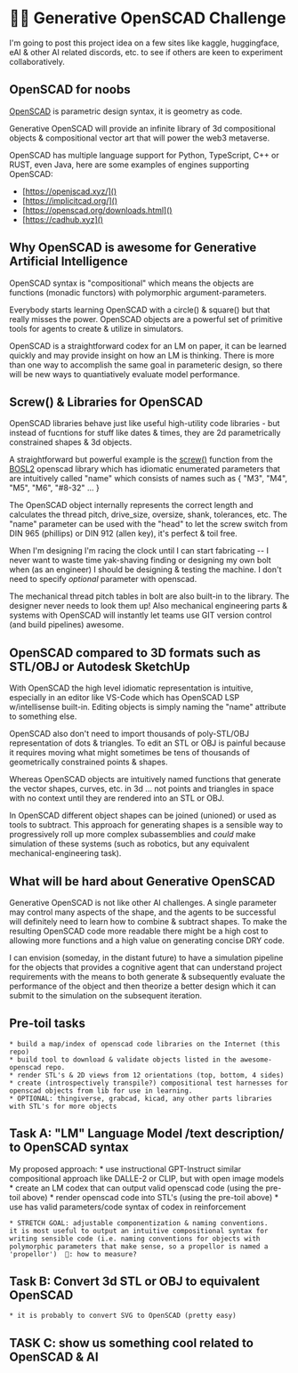 
# 🤖💌 Generative OpenSCAD Challenge

I'm going to post this project idea on a few sites like kaggle, huggingface, eAI & other AI related discords, etc. to see if others are keen to experiment collaboratively.  

## OpenSCAD for noobs
[OpenSCAD](https://openscad.org/) is parametric design syntax, it is geometry as code.

Generative OpenSCAD will provide an infinite library of 3d compositional objects & compositional vector art that will power the web3 metaverse. 

OpenSCAD has multiple language support for Python, TypeScript, C++ or RUST, even Java, here are some examples of engines supporting OpenSCAD:
* [https://openjscad.xyz/]()
* [https://implicitcad.org/]()
* [https://openscad.org/downloads.html]()
* [https://cadhub.xyz]()
## Why OpenSCAD is awesome for Generative Artificial Intelligence

OpenSCAD syntax is "compositional" which means the objects are functions (monadic functors) with polymorphic argument-parameters. 

Everybody starts learning OpenSCAD with a circle() & square() but that really misses the power.  OpenSCAD objects are a powerful set of primitive tools for agents to create & utilize in simulators.   

OpenSCAD is a straightforward codex for an LM on paper, it can be learned quickly and may provide insight on how an LM is thinking.   There is more than one way to accomplish the same goal in parameteric design, so there will be new ways to quantiatively evaluate model performance. 
## Screw() & Libraries for OpenSCAD 

OpenSCAD libraries behave just like useful high-utility code libraries - but instead of fucntions for stuff like dates & times, they are 2d parametrically constrained shapes & 3d objects. 

A straightforward but powerful example is the [screw()](https://github.com/revarbat/BOSL2/wiki/screws.scad) function from the [BOSL2](https://github.com/revarbat/BOSL2/wiki) openscad library which has idiomatic enumerated parameters that are intuitively called "name" which consists of names such as { "M3", "M4", "M5", "M6", "#8-32" ... }  


The OpenSCAD object internally represents the correct length and calculates the thread pitch, drive_size, oversize, shank, tolerances, etc.  The "name" parameter can be used with the "head" to let the screw switch from DIN 965 (phillips) or DIN 912 (allen key), it's perfect & toil free. 

When I'm designing I'm racing the clock until I can start fabricating -- I never want to waste time yak-shaving finding or designing my own bolt when (as an engineer) I should be designing & testing the machine.  I don't need to specify *optional* parameter with openscad.  

The mechanical thread pitch tables in bolt are also built-in to the library.  The designer never needs to look them up! Also mechanical engineering parts & systems with OpenSCAD will instantly let teams use GIT version control (and build pipelines) awesome. 

## OpenSCAD compared to 3D formats such as STL/OBJ or Autodesk SketchUp

With OpenSCAD the high level idiomatic representation is intuitive, especially in an editor like VS-Code which has OpenSCAD LSP w/intellisense built-in.  Editing objects is simply naming the "name" attribute to something else.

OpenSCAD also don't need to import thousands of poly-STL/OBJ representation of dots & triangles.   To edit an STL or OBJ is painful because it requires moving what might sometimes be tens of thousands of geometrically constrained points & shapes. 

Whereas OpenSCAD objects are intuitively named functions that generate the vector shapes, curves, etc. in 3d ... not points and triangles in space with no context until they are rendered into an STL or OBJ. 

In OpenSCAD different object shapes can be joined (unioned) or used as tools to subtract.  This approach for generating shapes is a sensible way to progressively roll up more complex subassemblies and *could* make simulation of these systems (such as robotics, but any equivalent mechanical-engineering task).

## What will be hard about Generative OpenSCAD

Generative OpenSCAD is not like other AI challenges.  A single parameter may control many aspects of the shape, and the agents to be successful will definitely need to learn how to combine & subtract shapes.   To make the resulting OpenSCAD code more readable there might be a high cost to allowing more functions and a high value on generating concise DRY code. 


I can envision (someday, in the distant future) to have a simulation pipeline for the objects that provides a cognitive agent that can understand project requirements with the means to both generate & subsequently evaluate the performance of the object and then theorize a better design which it can submit to the simulation on the subsequent iteration. 

## Pre-toil tasks
    * build a map/index of openscad code libraries on the Internet (this repo)
    * build tool to download & validate objects listed in the awesome-openscad repo.
    * render STL's & 2D views from 12 orientations (top, bottom, 4 sides)
    * create (introspectively transpile?) compositional test harnesses for openscad objects from lib for use in learning.
    * OPTIONAL: thingiverse, grabcad, kicad, any other parts libraries with STL's for more objects

## Task A: "LM" Language Model /text description/ to OpenSCAD syntax
My proposed approach:
    * use instructional GPT-Instruct similar compositional approach like DALLE-2 or CLIP, but with open image models
    * create an LM codex that can output valid openscad code (using the pre-toil above)
    * render openscad code into STL's (using the pre-toil above)
    * use has valid parameters/code syntax of codex in reinforcement
    
    * STRETCH GOAL: adjustable componentization & naming conventions. 
    it is most useful to output an intuitive compositional syntax for writing sensible code (i.e. naming conventions for objects with polymorphic parameters that make sense, so a propellor is named a 'propellor')  🤔: how to measure?
    

## Task B: Convert 3d STL or OBJ to equivalent OpenSCAD
    * it is probably to convert SVG to OpenSCAD (pretty easy)

## TASK C: show us something cool related to OpenSCAD & AI

